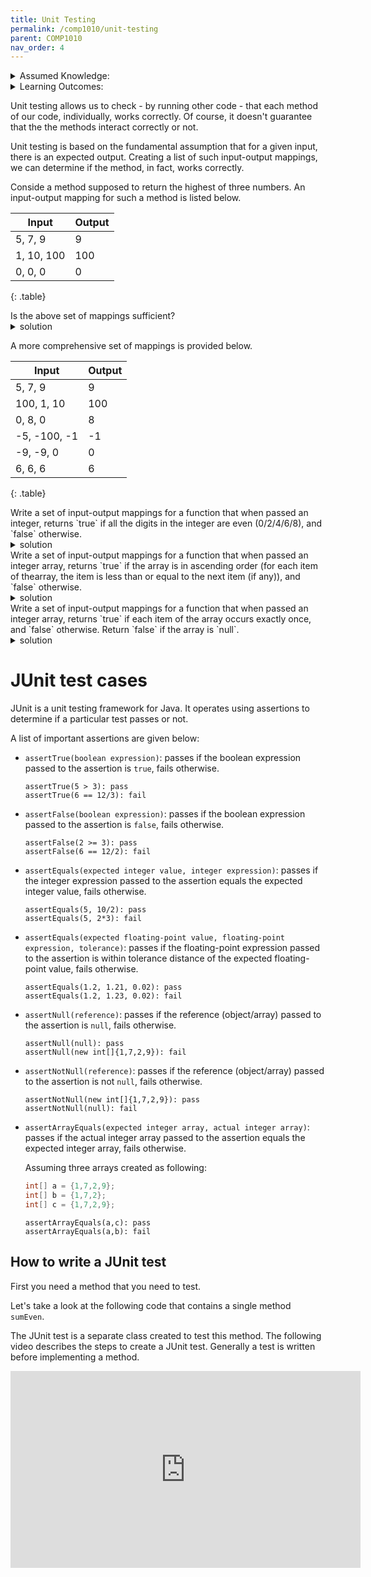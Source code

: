 ```yaml
---
title: Unit Testing
permalink: /comp1010/unit-testing
parent: COMP1010
nav_order: 4
---
```


<details class="prereq" markdown="1"><summary>Assumed Knowledge:</summary>

  * [Transition to Java](./transition_to_java)
  * [Debugging in Java](./debugging)

</details>

<details class="outcomes" markdown="1"><summary>Learning Outcomes:</summary>

  * Understand the roll of Unit Testing in the programming process
  * Understand when tests are sufficient
  * Be able to write simple tests using JUnit.

</details>

Unit testing allows us to check - by running other code - that each method of our code, individually, works correctly. Of course, it doesn't guarantee that the the methods interact correctly or not.

Unit testing is based on the fundamental assumption that for a given input, there is an expected output. Creating a list of such input-output mappings, we can determine if the method, in fact, works correctly.

Conside a method supposed to return the highest of three numbers. An input-output mapping for such a method is listed below.

| Input      | Output |
|------------|--------|
| 5, 7, 9       | 9      |
| 1, 10, 100 | 100     |
| 0, 0, 0          | 0      |
{: .table}

<div class="task" markdown="1">
Is the above set of mappings sufficient?
<details class="solution" markdown="1"><summary>solution</summary>
No, in all cases, the third value is the answer. A function that simply returns the third value will pass this insufficient test
</details>
</div>

A more comprehensive set of mappings is provided below.

| Input      | Output |
|------------|--------|
| 5, 7, 9    | 9      |
| 100, 1, 10 | 100    |
| 0, 8, 0    | 8      |
|-5, -100, -1 | -1 |
| -9, -9, 0 | 0 |
| 6, 6, 6 | 6 |
{: .table}

<div class="task" markdown="1">
Write a set of input-output mappings for a function that when passed an integer, returns `true` if all the digits in the integer are even (0/2/4/6/8), and `false` otherwise.

<details class="solution" markdown="1"><summary>solution</summary>

 | Input      | Output |
 |------------|--------|
 | 284666604    | true      |
 | 284661604 | false    |
 | 148   | false      |
 | 227 | false |
 | -2486 | true |
 | -9486 | false |
 | 0 | true |
 {: .table}
</details>
</div>

<div class="task" markdown="1">
Write a set of input-output mappings for a function that when passed an integer array, returns `true` if the array is in ascending order (for each item of thearray, the item is less than or equal to the next item (if any)), and `false` otherwise.
<details class="solution" markdown="1"><summary>solution</summary>

 | Input      | Output |
 |------------|--------|
 | {5, 8, 12, 100}    | true      |
 | {6, 6, 6} | true    |
 | {20}   | true      |
 | {} | true |
 | null | not well-defined |
 | {5, 8, 12, 11} | false |
 | {6, 4, 4, 8} | false |
 {: .table}
</details>
</div>

<div class="task" markdown="1">
Write a set of input-output mappings for a function that when passed an integer array, returns `true` if each item of the array occurs exactly once, and `false` otherwise. Return `false` if the array is `null`.
<details class="solution" markdown="1"><summary>solution</summary>

| Input      | Output |
|------------|--------|
| {5, 8, 12, 100}    | true      |
| {6, 6, 6} | false    |
| {20}   | true      |
| {} | true |
| null | false |
| {2, 7, 1, 9, 3, -5, -5} | false |
| {2, -5, 7, 1, 9, 3, -5} | false |
{: .table}
</details>
</div>

# JUnit test cases

JUnit is a unit testing framework for Java. It operates using assertions to determine if a particular test passes or not.

A list of important assertions are given below:

* `assertTrue(boolean expression)`: passes if the boolean expression passed to the assertion is `true`, fails otherwise.

	~~~
	assertTrue(5 > 3): pass
	assertTrue(6 == 12/3): fail
	~~~

* `assertFalse(boolean expression)`: passes if the boolean expression passed to the assertion is `false`, fails otherwise.

	~~~
	assertFalse(2 >= 3): pass
	assertFalse(6 == 12/2): fail
	~~~

* `assertEquals(expected integer value, integer expression)`: passes if the integer expression passed to the assertion equals the expected integer value, fails otherwise.

	~~~
	assertEquals(5, 10/2): pass
	assertEquals(5, 2*3): fail
	~~~

* `assertEquals(expected floating-point value, floating-point expression, tolerance)`: passes if the floating-point expression passed to the assertion is within tolerance distance of the expected floating-point value, fails otherwise.

	~~~
	assertEquals(1.2, 1.21, 0.02): pass
	assertEquals(1.2, 1.23, 0.02): fail
	~~~

* `assertNull(reference)`: passes if the reference (object/array) passed to the assertion is `null`, fails otherwise.

	~~~
	assertNull(null): pass
	assertNull(new int[]{1,7,2,9}): fail
	~~~

* `assertNotNull(reference)`: passes if the reference (object/array) passed to the assertion is not `null`, fails otherwise.

	~~~
	assertNotNull(new int[]{1,7,2,9}): pass
	assertNotNull(null): fail
	~~~

* `assertArrayEquals(expected integer array, actual integer array)`: passes if the actual integer array passed to the assertion equals the expected integer array, fails otherwise.

	Assuming three arrays created as following:

	```java
	int[] a = {1,7,2,9};
	int[] b = {1,7,2};
	int[] c = {1,7,2,9};
	```

	~~~
	assertArrayEquals(a,c): pass
	assertArrayEquals(a,b): fail
	~~~

## How to write a JUnit test

First you need a method that you need to test.

Let's take a look at the following code that contains a single method `sumEven`.

<script src="https://gist.github.com/gaurav1780/b3df9f0a24fcf9a0c41cc75cdb8616a3.js"></script>

The JUnit test is a separate class created to test this method. The following video describes the steps to create a JUnit test. Generally a test is written before implementing a method.

<iframe width="560" height="315" src="https://www.youtube.com/embed/7-T3kxCcMJY" frameborder="0" allow="autoplay; encrypted-media" allowfullscreen></iframe>
